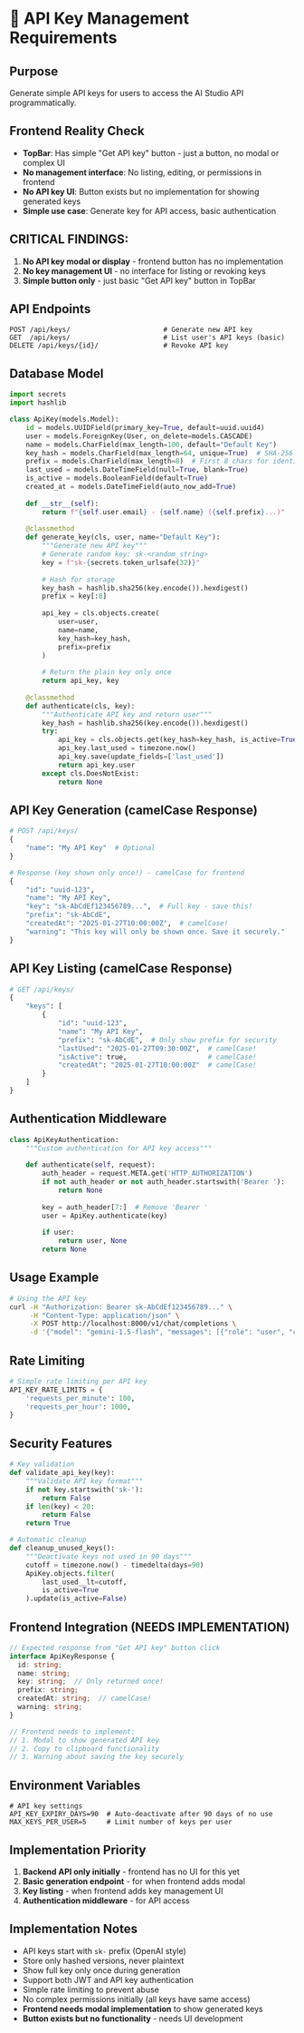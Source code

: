 # 🔑 API Key Management Requirements

## Purpose
Generate simple API keys for users to access the AI Studio API programmatically.

## Frontend Reality Check
- **TopBar**: Has simple "Get API key" button - just a button, no modal or complex UI
- **No management interface**: No listing, editing, or permissions in frontend
- **No API key UI**: Button exists but no implementation for showing generated keys
- **Simple use case**: Generate key for API access, basic authentication

## CRITICAL FINDINGS:
1. **No API key modal or display** - frontend button has no implementation
2. **No key management UI** - no interface for listing or revoking keys
3. **Simple button only** - just basic "Get API key" button in TopBar

## API Endpoints
```
POST /api/keys/                       # Generate new API key
GET  /api/keys/                       # List user's API keys (basic)
DELETE /api/keys/{id}/                # Revoke API key
```

## Database Model
```python
import secrets
import hashlib

class ApiKey(models.Model):
    id = models.UUIDField(primary_key=True, default=uuid.uuid4)
    user = models.ForeignKey(User, on_delete=models.CASCADE)
    name = models.CharField(max_length=100, default="Default Key")
    key_hash = models.CharField(max_length=64, unique=True)  # SHA-256 hash
    prefix = models.CharField(max_length=8)  # First 8 chars for identification
    last_used = models.DateTimeField(null=True, blank=True)
    is_active = models.BooleanField(default=True)
    created_at = models.DateTimeField(auto_now_add=True)
    
    def __str__(self):
        return f"{self.user.email} - {self.name} ({self.prefix}...)"
    
    @classmethod
    def generate_key(cls, user, name="Default Key"):
        """Generate new API key"""
        # Generate random key: sk-<random_string>
        key = f"sk-{secrets.token_urlsafe(32)}"
        
        # Hash for storage
        key_hash = hashlib.sha256(key.encode()).hexdigest()
        prefix = key[:8]
        
        api_key = cls.objects.create(
            user=user,
            name=name,
            key_hash=key_hash,
            prefix=prefix
        )
        
        # Return the plain key only once
        return api_key, key
    
    @classmethod
    def authenticate(cls, key):
        """Authenticate API key and return user"""
        key_hash = hashlib.sha256(key.encode()).hexdigest()
        try:
            api_key = cls.objects.get(key_hash=key_hash, is_active=True)
            api_key.last_used = timezone.now()
            api_key.save(update_fields=['last_used'])
            return api_key.user
        except cls.DoesNotExist:
            return None
```

## API Key Generation (camelCase Response)
```python
# POST /api/keys/
{
    "name": "My API Key"  # Optional
}

# Response (key shown only once!) - camelCase for frontend
{
    "id": "uuid-123",
    "name": "My API Key", 
    "key": "sk-AbCdEf123456789...",  # Full key - save this!
    "prefix": "sk-AbCdE",
    "createdAt": "2025-01-27T10:00:00Z",  # camelCase!
    "warning": "This key will only be shown once. Save it securely."
}
```

## API Key Listing (camelCase Response)
```python
# GET /api/keys/
{
    "keys": [
        {
            "id": "uuid-123",
            "name": "My API Key",
            "prefix": "sk-AbCdE",  # Only show prefix for security
            "lastUsed": "2025-01-27T09:30:00Z",  # camelCase!
            "isActive": true,                    # camelCase!
            "createdAt": "2025-01-27T10:00:00Z"  # camelCase!
        }
    ]
}
```

## Authentication Middleware
```python
class ApiKeyAuthentication:
    """Custom authentication for API key access"""
    
    def authenticate(self, request):
        auth_header = request.META.get('HTTP_AUTHORIZATION')
        if not auth_header or not auth_header.startswith('Bearer '):
            return None
            
        key = auth_header[7:]  # Remove 'Bearer '
        user = ApiKey.authenticate(key)
        
        if user:
            return user, None
        return None
```

## Usage Example
```bash
# Using the API key
curl -H "Authorization: Bearer sk-AbCdEf123456789..." \
     -H "Content-Type: application/json" \
     -X POST http://localhost:8000/v1/chat/completions \
     -d '{"model": "gemini-1.5-flash", "messages": [{"role": "user", "content": "Hello"}]}'
```

## Rate Limiting
```python
# Simple rate limiting per API key
API_KEY_RATE_LIMITS = {
    'requests_per_minute': 100,
    'requests_per_hour': 1000,
}
```

## Security Features
```python
# Key validation
def validate_api_key(key):
    """Validate API key format"""
    if not key.startswith('sk-'):
        return False
    if len(key) < 20:
        return False
    return True

# Automatic cleanup
def cleanup_unused_keys():
    """Deactivate keys not used in 90 days"""
    cutoff = timezone.now() - timedelta(days=90)
    ApiKey.objects.filter(
        last_used__lt=cutoff,
        is_active=True
    ).update(is_active=False)
```

## Frontend Integration (NEEDS IMPLEMENTATION)
```typescript
// Expected response from "Get API key" button click
interface ApiKeyResponse {
  id: string;
  name: string;
  key: string;  // Only returned once!
  prefix: string;
  createdAt: string;  // camelCase!
  warning: string;
}

// Frontend needs to implement:
// 1. Modal to show generated API key
// 2. Copy to clipboard functionality
// 3. Warning about saving the key securely
```

## Environment Variables
```env
# API key settings
API_KEY_EXPIRY_DAYS=90  # Auto-deactivate after 90 days of no use
MAX_KEYS_PER_USER=5     # Limit number of keys per user
```

## Implementation Priority
1. **Backend API only initially** - frontend has no UI for this yet
2. **Basic generation endpoint** - for when frontend adds modal
3. **Key listing** - when frontend adds key management UI
4. **Authentication middleware** - for API access

## Implementation Notes
- API keys start with `sk-` prefix (OpenAI style)
- Store only hashed versions, never plaintext
- Show full key only once during generation
- Support both JWT and API key authentication
- Simple rate limiting to prevent abuse
- No complex permissions initially (all keys have same access)
- **Frontend needs modal implementation** to show generated keys
- **Button exists but no functionality** - needs UI development 